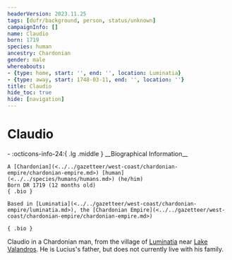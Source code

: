 ```yaml
---
headerVersion: 2023.11.25
tags: [dufr/background, person, status/unknown]
campaignInfo: []
name: Claudio
born: 1719
species: human
ancestry: Chardonian
gender: male
whereabouts:
- {type: home, start: '', end: '', location: Luminatia}
- {type: away, start: 1748-03-11, end: '', location: ''}
title: Claudio
hide_toc: true
hide: [navigation]
---
```

# Claudio
<div class="grid cards ext-narrow-margin ext-one-column" markdown>
- :octicons-info-24:{ .lg .middle } __Biographical Information__

    A [Chardonian](<../../gazetteer/west-coast/chardonian-empire/chardonian-empire.md>) [human](<../../species/humans/humans.md>) (he/him)  
    Born DR 1719 (12 months old)  
    { .bio }

    Based in [Luminatia](<../../gazetteer/west-coast/chardonian-empire/luminatia.md>), the [Chardonian Empire](<../../gazetteer/west-coast/chardonian-empire/chardonian-empire.md>)
</div>


    { .bio }

</div>


Claudio in a Chardonian man, from the village of [Luminatia](<../../gazetteer/west-coast/chardonian-empire/luminatia.md>) near [Lake Valandros](<../../gazetteer/chasa-nahadi-watershed/lake-valandros.md>). He is Lucius's father, but does not currently live with his family. 